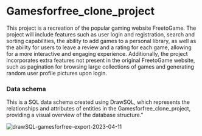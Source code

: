 # Gamesforfree_clone_project

This project is a recreation of the popular gaming website FreetoGame. The project will include features such as user login and registration, search and sorting capabilities, the ability to add games to a personal library, as well as the ability for users to leave a review and a rating for each game, allowing for a more interactive and engaging experience. Additionally, the project incorporates extra features not present in the original FreetoGame website, such as pagination for browsing large collections of games and generating random user profile pictures upon login. <br>


### Data schema
This is a SQL data schema created using DrawSQL, which represents the relationships and attributes of entities in the Gamesforfree_clone_project, providing a visual overview of the database structure."

![drawSQL-gamesforfree-export-2023-04-11](https://user-images.githubusercontent.com/98355250/231060710-44f7f0f0-e279-4bce-affc-9a7ac645e892.png)



